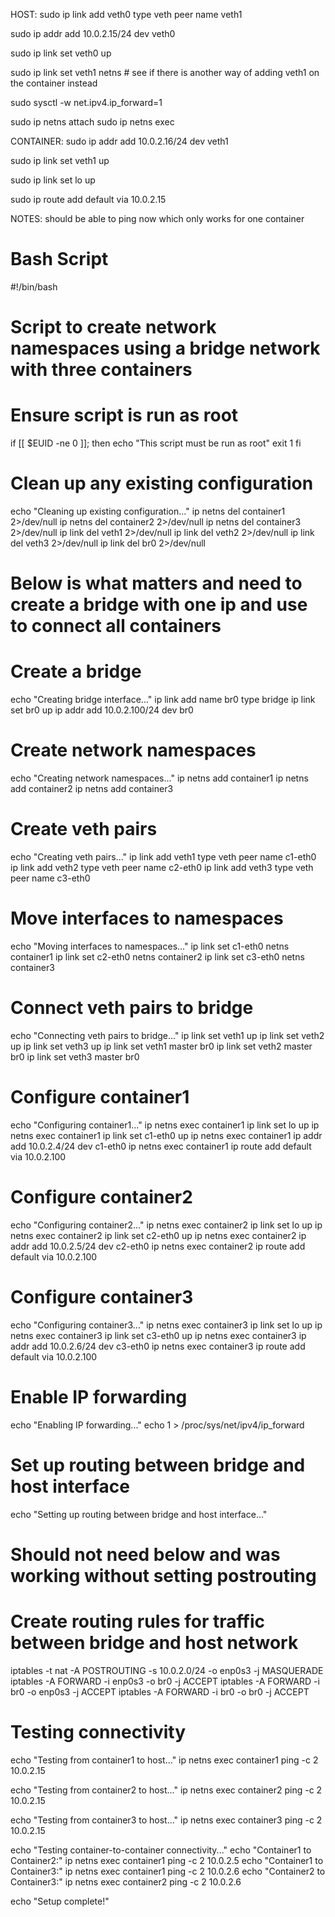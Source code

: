 HOST:
sudo ip link add veth0 type veth peer name veth1

sudo ip addr add 10.0.2.15/24 dev veth0

sudo ip link set veth0 up

sudo ip link set veth1 netns <pid of child space> # see if there is another way of adding veth1 on the container instead

sudo sysctl -w net.ipv4.ip_forward=1



sudo ip netns attach <name> <namespace pid>
sudo ip netns exec <name>

CONTAINER:
sudo ip addr add 10.0.2.16/24 dev veth1

sudo ip link set veth1 up

sudo ip link set lo up

sudo ip route add default via 10.0.2.15

NOTES:
should be able to ping now which only works for one container







# Bash Script
#!/bin/bash
# Script to create network namespaces using a bridge network with three containers

# Ensure script is run as root
if [[ $EUID -ne 0 ]]; then
   echo "This script must be run as root"
   exit 1
fi

# Clean up any existing configuration
echo "Cleaning up existing configuration..."
ip netns del container1 2>/dev/null
ip netns del container2 2>/dev/null
ip netns del container3 2>/dev/null
ip link del veth1 2>/dev/null
ip link del veth2 2>/dev/null
ip link del veth3 2>/dev/null
ip link del br0 2>/dev/null








# Below is what matters and need to create a bridge with one ip and use to connect all containers
# Create a bridge
echo "Creating bridge interface..."
ip link add name br0 type bridge
ip link set br0 up
ip addr add 10.0.2.100/24 dev br0

# Create network namespaces
echo "Creating network namespaces..."
ip netns add container1
ip netns add container2
ip netns add container3

# Create veth pairs
echo "Creating veth pairs..."
ip link add veth1 type veth peer name c1-eth0
ip link add veth2 type veth peer name c2-eth0
ip link add veth3 type veth peer name c3-eth0

# Move interfaces to namespaces
echo "Moving interfaces to namespaces..."
ip link set c1-eth0 netns container1
ip link set c2-eth0 netns container2
ip link set c3-eth0 netns container3

# Connect veth pairs to bridge
echo "Connecting veth pairs to bridge..."
ip link set veth1 up
ip link set veth2 up
ip link set veth3 up
ip link set veth1 master br0
ip link set veth2 master br0
ip link set veth3 master br0

# Configure container1
echo "Configuring container1..."
ip netns exec container1 ip link set lo up
ip netns exec container1 ip link set c1-eth0 up
ip netns exec container1 ip addr add 10.0.2.4/24 dev c1-eth0
ip netns exec container1 ip route add default via 10.0.2.100

# Configure container2
echo "Configuring container2..."
ip netns exec container2 ip link set lo up
ip netns exec container2 ip link set c2-eth0 up
ip netns exec container2 ip addr add 10.0.2.5/24 dev c2-eth0
ip netns exec container2 ip route add default via 10.0.2.100

# Configure container3
echo "Configuring container3..."
ip netns exec container3 ip link set lo up
ip netns exec container3 ip link set c3-eth0 up
ip netns exec container3 ip addr add 10.0.2.6/24 dev c3-eth0
ip netns exec container3 ip route add default via 10.0.2.100

# Enable IP forwarding
echo "Enabling IP forwarding..."
echo 1 > /proc/sys/net/ipv4/ip_forward

# Set up routing between bridge and host interface
echo "Setting up routing between bridge and host interface..."


# Should not need below and was working without setting postrouting
# Create routing rules for traffic between bridge and host network
iptables -t nat -A POSTROUTING -s 10.0.2.0/24 -o enp0s3 -j MASQUERADE
iptables -A FORWARD -i enp0s3 -o br0 -j ACCEPT
iptables -A FORWARD -i br0 -o enp0s3 -j ACCEPT
iptables -A FORWARD -i br0 -o br0 -j ACCEPT

# Testing connectivity
echo "Testing from container1 to host..."
ip netns exec container1 ping -c 2 10.0.2.15

echo "Testing from container2 to host..."
ip netns exec container2 ping -c 2 10.0.2.15

echo "Testing from container3 to host..."
ip netns exec container3 ping -c 2 10.0.2.15

echo "Testing container-to-container connectivity..."
echo "Container1 to Container2:"
ip netns exec container1 ping -c 2 10.0.2.5
echo "Container1 to Container3:"
ip netns exec container1 ping -c 2 10.0.2.6
echo "Container2 to Container3:"
ip netns exec container2 ping -c 2 10.0.2.6

echo "Setup complete!"